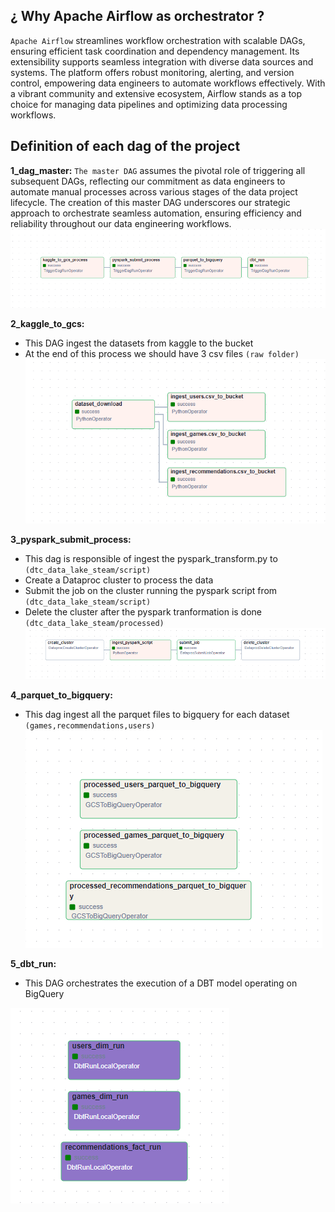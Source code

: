 ## ¿ Why Apache Airflow as orchestrator ? 
`Apache Airflow` streamlines workflow orchestration with scalable DAGs, ensuring efficient task coordination and dependency management. Its extensibility supports seamless integration with diverse data sources and systems. The platform offers robust monitoring, alerting, and version control, empowering data engineers to automate workflows effectively. With a vibrant community and extensive ecosystem, Airflow stands as a top choice for managing data pipelines and optimizing data processing workflows.

## Definition of each dag of the project 

**1_dag_master:**
 `The master DAG` assumes the pivotal role of triggering all subsequent DAGs, reflecting our commitment as data engineers to automate manual processes across various stages of the data project lifecycle. The creation of this master DAG underscores our strategic approach to orchestrate seamless automation, ensuring efficiency and reliability throughout our data engineering workflows.
![airflow master](../assets/airflow/1_dag_master.png)

**2_kaggle_to_gcs:**
* This DAG ingest the datasets from kaggle to the bucket 
* At the end of this process we should have 3 csv files  `(raw folder)`
![airflow kaggle_to_gcs](../assets/airflow/2_kaggle_to_gcs.png)

**3_pyspark_submit_process:**
* This dag is responsible of ingest the pyspark_transform.py to `(dtc_data_lake_steam/script)`
* Create a Dataproc cluster to process the data
* Submit the job on the cluster running the pyspark script from  `(dtc_data_lake_steam/script)`
* Delete the cluster after the pyspark tranformation is done `(dtc_data_lake_steam/processed)`
![airflow pyspark_submit_process](../assets/airflow/3_pyspark_submit_process.png)

**4_parquet_to_bigquery:**
* This dag ingest all the parquet files to bigquery for each dataset  `(games,recommendations,users)`
![airflow parquet_to_bigquery](../assets/airflow/4_parquet_to_bigquery.png)

**5_dbt_run:**
* This DAG orchestrates the execution of a DBT model operating on BigQuery

![airflow dbt run](../assets/airflow/5_dbt_run.png)

